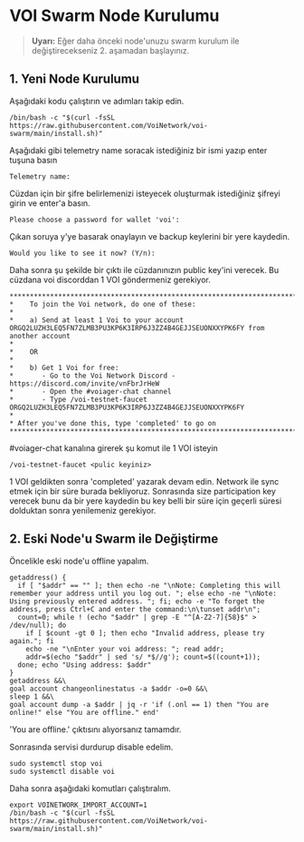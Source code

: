 # VOI Swarm Node Kurulumu

> **Uyarı:**
> Eğer daha önceki node'unuzu swarm kurulum ile değiştirecekseniz 2. aşamadan başlayınız.



## 1. Yeni Node Kurulumu
Aşağıdaki kodu çalıştırın ve adımları takip edin.
```
/bin/bash -c "$(curl -fsSL https://raw.githubusercontent.com/VoiNetwork/voi-swarm/main/install.sh)"
```
Aşağıdaki gibi telemetry name soracak istediğiniz bir ismi yazıp enter tuşuna basın
```
Telemetry name:
```
Cüzdan için bir şifre belirlemenizi isteyecek oluşturmak istediğiniz şifreyi girin ve enter'a basın.
```
Please choose a password for wallet 'voi':
```

Çıkan soruya y'ye basarak onaylayın ve backup keylerini bir yere kaydedin.
```
Would you like to see it now? (Y/n):
```

Daha sonra şu şekilde bir çıktı ile cüzdanınızın public key'ini verecek. Bu cüzdana voi discorddan 1 VOI göndermeniz gerekiyor.
```
****************************************************************************************************************
*    To join the Voi network, do one of these:
*
*    a) Send at least 1 Voi to your account ORGQ2LUZH3LEQ5FN7ZLMB3PU3KP6K3IRP6J3ZZ4B4GEJJSEUONXXYPK6FY from another account
*
*    OR
*
*    b) Get 1 Voi for free:
*       - Go to the Voi Network Discord - https://discord.com/invite/vnFbrJrHeW
*       - Open the #voiager-chat channel
*       - Type /voi-testnet-faucet ORGQ2LUZH3LEQ5FN7ZLMB3PU3KP6K3IRP6J3ZZ4B4GEJJSEUONXXYPK6FY
*
* After you've done this, type 'completed' to go on
****************************************************************************************************************
```

#voiager-chat kanalına girerek şu komut ile 1 VOI isteyin
```
/voi-testnet-faucet <pulic keyiniz>
```

1 VOI geldikten sonra 'completed' yazarak devam edin. Network ile sync etmek için bir süre burada bekliyoruz.
Sonrasında size participation key verecek bunu da bir yere kaydedin bu key belli bir süre için geçerli süresi dolduktan sonra yenilemeniz gerekiyor.


## 2. Eski Node'u Swarm ile Değiştirme
Öncelikle eski node'u offline yapalım.
```
getaddress() {
  if [ "$addr" == "" ]; then echo -ne "\nNote: Completing this will remember your address until you log out. "; else echo -ne "\nNote: Using previously entered address. "; fi; echo -e "To forget the address, press Ctrl+C and enter the command:\n\tunset addr\n";
  count=0; while ! (echo "$addr" | grep -E "^[A-Z2-7]{58}$" > /dev/null); do
    if [ $count -gt 0 ]; then echo "Invalid address, please try again."; fi
    echo -ne "\nEnter your voi address: "; read addr;
    addr=$(echo "$addr" | sed 's/ *$//g'); count=$((count+1));
  done; echo "Using address: $addr"
}
getaddress &&\
goal account changeonlinestatus -a $addr -o=0 &&\
sleep 1 &&\
goal account dump -a $addr | jq -r 'if (.onl == 1) then "You are online!" else "You are offline." end'
```
'You are offline.' çıktısını alıyorsanız tamamdır.

Sonrasında servisi durdurup disable edelim.
```
sudo systemctl stop voi
sudo systemctl disable voi
```

Daha sonra aşağıdaki komutları çalıştıralım.
```
export VOINETWORK_IMPORT_ACCOUNT=1
/bin/bash -c "$(curl -fsSL https://raw.githubusercontent.com/VoiNetwork/voi-swarm/main/install.sh)"
```
